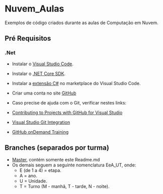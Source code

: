 # Nuvem_Aulas
Exemplos de código criados durante as aulas de Computação em Nuvem.

## Pré Requisitos


### .Net
* Instalar o [Visual Studio Code](https://code.visualstudio.com/).
* Instalar o [.NET Core SDK](https://www.microsoft.com/net/download/core).
* Instalar a [extensão C#](https://marketplace.visualstudio.com/items?itemName=ms-vscode.csharp) no marketplace do Visual Studio Code.

* Criar uma conta no site [GitHub](https://github.com/)
* Caso precise de ajuda com o Git, verificar nestes links:
* [Contributing to Projects with GitHub for Visual Studio](https://github.com/github/VisualStudio/blob/master/docs/contributing/index.md)
* [Visual Studio Git Integration](https://services.github.com/on-demand/windows/visual-studio)
* [GitHub onDemand Training](https://services.github.com/on-demand)



## Branches (separados por turma)
* [Master](https://github.com/profdouglasbarcelos/CSharp_Aulas), contém somente este Readme.md
* Os demais seguem a seguinte nomenclatura EeA_UT, onde:
    * E (de 1 a 4) = etapa.
    * A = ano.
    * U = Unidade.
    * T = Turno (M - manhã, T - tarde, N - noite).
    

